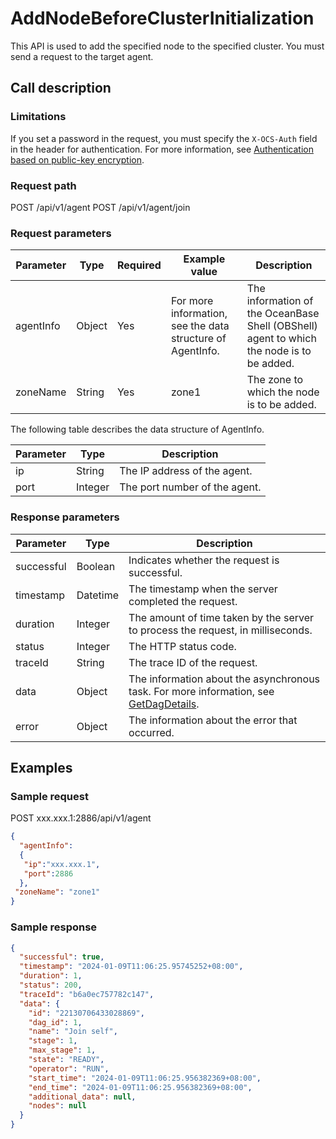 
# AddNodeBeforeClusterInitialization

This API is used to add the specified node to the specified cluster. You must send a request to the target agent.

## Call description

### Limitations

If you set a password in the request, you must specify the `X-OCS-Auth` field in the header for authentication. For more information, see [Authentication based on public-key encryption](200.public-key-encryption-authentication.md).

### Request path

POST /api/v1/agent
POST /api/v1/agent/join

### Request parameters

| Parameter | Type | Required | Example value | Description |
| --- | --- | --- | --- | --- |
| agentInfo | Object | Yes | For more information, see the data structure of AgentInfo.  | The information of the OceanBase Shell (OBShell) agent to which the node is to be added. |
| zoneName | String | Yes | zone1 | The zone to which the node is to be added. |

The following table describes the data structure of AgentInfo.

| Parameter | Type | Description |
| --- | --- | --- |
| ip | String | The IP address of the agent. |
| port | Integer | The port number of the agent. |

### Response parameters

| Parameter | Type | Description |
| --- | --- | --- |
| successful | Boolean | Indicates whether the request is successful. |
| timestamp | Datetime | The timestamp when the server completed the request.  |
| duration | Integer | The amount of time taken by the server to process the request, in milliseconds. |
| status | Integer | The HTTP status code. |
| traceId | String | The trace ID of the request. |
| data | Object | The information about the asynchronous task. For more information, see [GetDagDetails](2000.get-dag-detail.md).  |
| error | Object | The information about the error that occurred. |

## Examples

### Sample request

POST xxx.xxx.1:2886/api/v1/agent

```json
{
  "agentInfo":
  {
   "ip":"xxx.xxx.1",
   "port":2886
  },
 "zoneName": "zone1"
}
```

### Sample response

```json
{
  "successful": true,
  "timestamp": "2024-01-09T11:06:25.95745252+08:00",
  "duration": 1,
  "status": 200,
  "traceId": "b6a0ec757782c147",
  "data": {
    "id": "22130706433028869",
    "dag_id": 1,
    "name": "Join self",
    "stage": 1,
    "max_stage": 1,
    "state": "READY",
    "operator": "RUN",
    "start_time": "2024-01-09T11:06:25.956382369+08:00",
    "end_time": "2024-01-09T11:06:25.956382369+08:00",
    "additional_data": null,
    "nodes": null
  }
}
```
